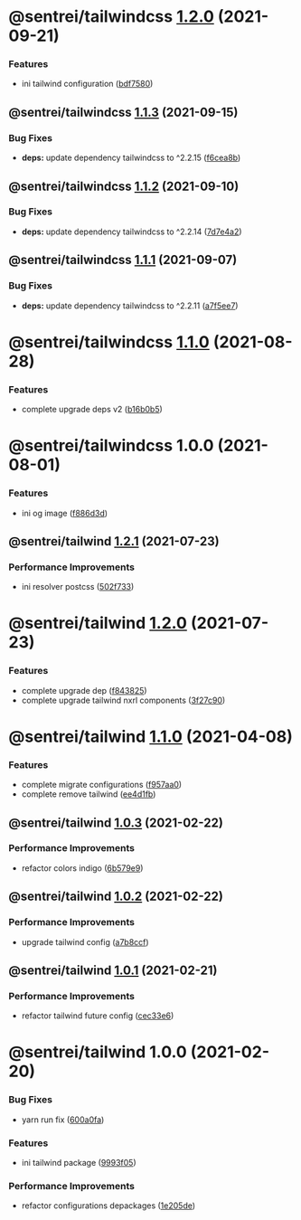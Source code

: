 # @sentrei/tailwindcss [1.2.0](https://github.com/sentrei/sentrei/compare/@sentrei/tailwindcss@1.1.3...@sentrei/tailwindcss@1.2.0) (2021-09-21)

### Features

- ini tailwind configuration ([bdf7580](https://github.com/sentrei/sentrei/commit/bdf758072d798b3336c2bbd9f49cdc9933dfc30b))

## @sentrei/tailwindcss [1.1.3](https://github.com/sentrei/sentrei/compare/@sentrei/tailwindcss@1.1.2...@sentrei/tailwindcss@1.1.3) (2021-09-15)

### Bug Fixes

- **deps:** update dependency tailwindcss to ^2.2.15 ([f6cea8b](https://github.com/sentrei/sentrei/commit/f6cea8b2cc57ebcc8fe2b3c405724241a0363b2e))

## @sentrei/tailwindcss [1.1.2](https://github.com/sentrei/sentrei/compare/@sentrei/tailwindcss@1.1.1...@sentrei/tailwindcss@1.1.2) (2021-09-10)

### Bug Fixes

- **deps:** update dependency tailwindcss to ^2.2.14 ([7d7e4a2](https://github.com/sentrei/sentrei/commit/7d7e4a220033930e9da6e1071036d3f039d1525d))

## @sentrei/tailwindcss [1.1.1](https://github.com/sentrei/sentrei/compare/@sentrei/tailwindcss@1.1.0...@sentrei/tailwindcss@1.1.1) (2021-09-07)

### Bug Fixes

- **deps:** update dependency tailwindcss to ^2.2.11 ([a7f5ee7](https://github.com/sentrei/sentrei/commit/a7f5ee7924ab9246d15c36ec8a8324c368405d86))

# @sentrei/tailwindcss [1.1.0](https://github.com/sentrei/sentrei/compare/@sentrei/tailwindcss@1.0.0...@sentrei/tailwindcss@1.1.0) (2021-08-28)

### Features

- complete upgrade deps v2 ([b16b0b5](https://github.com/sentrei/sentrei/commit/b16b0b5f5a858a518669c1e9d44615a00c686431))

# @sentrei/tailwindcss 1.0.0 (2021-08-01)

### Features

- ini og image ([f886d3d](https://github.com/sentrei/sentrei/commit/f886d3d5d020966d49476638f17e7198aa18b114))

## @sentrei/tailwind [1.2.1](https://github.com/sentrei/sentrei/compare/@sentrei/tailwind@1.2.0...@sentrei/tailwind@1.2.1) (2021-07-23)

### Performance Improvements

- ini resolver postcss ([502f733](https://github.com/sentrei/sentrei/commit/502f73348b10d3c1550e5d4deaaadb3a73372290))

# @sentrei/tailwind [1.2.0](https://github.com/sentrei/sentrei/compare/@sentrei/tailwind@1.1.0...@sentrei/tailwind@1.2.0) (2021-07-23)

### Features

- complete upgrade dep ([f843825](https://github.com/sentrei/sentrei/commit/f843825ba6ddf30744d72ae2c4abbd670dcb16b0))
- complete upgrade tailwind nxrl components ([3f27c90](https://github.com/sentrei/sentrei/commit/3f27c90c9530015fd5d74574414604fa1e8fe271))

# @sentrei/tailwind [1.1.0](https://github.com/sentrei/sentrei/compare/@sentrei/tailwind@1.0.3...@sentrei/tailwind@1.1.0) (2021-04-08)

### Features

- complete migrate configurations ([f957aa0](https://github.com/sentrei/sentrei/commit/f957aa09bed45c5428d09b50bd3d7164d3ebbdaf))
- complete remove tailwind ([ee4d1fb](https://github.com/sentrei/sentrei/commit/ee4d1fba888215684b6223d9b29817fa75b96967))

## @sentrei/tailwind [1.0.3](https://github.com/sentrei/sentrei/compare/@sentrei/tailwind@1.0.2...@sentrei/tailwind@1.0.3) (2021-02-22)

### Performance Improvements

- refactor colors indigo ([6b579e9](https://github.com/sentrei/sentrei/commit/6b579e9b11e1b237e8e075cd9a692cc739c970a0))

## @sentrei/tailwind [1.0.2](https://github.com/sentrei/sentrei/compare/@sentrei/tailwind@1.0.1...@sentrei/tailwind@1.0.2) (2021-02-22)

### Performance Improvements

- upgrade tailwind config ([a7b8ccf](https://github.com/sentrei/sentrei/commit/a7b8ccf2b9cddec7b26fde29fd9405efedb41415))

## @sentrei/tailwind [1.0.1](https://github.com/sentrei/sentrei/compare/@sentrei/tailwind@1.0.0...@sentrei/tailwind@1.0.1) (2021-02-21)

### Performance Improvements

- refactor tailwind future config ([cec33e6](https://github.com/sentrei/sentrei/commit/cec33e65a94da36a176b0f0eca0fb659e0750061))

# @sentrei/tailwind 1.0.0 (2021-02-20)

### Bug Fixes

- yarn run fix ([600a0fa](https://github.com/sentrei/sentrei/commit/600a0fa97d665ff1812f5a759aef30a4ce8a4df2))

### Features

- ini tailwind package ([9993f05](https://github.com/sentrei/sentrei/commit/9993f05aeb8d7517f90efa84b986fb59c4c3af3b))

### Performance Improvements

- refactor configurations depackages ([1e205de](https://github.com/sentrei/sentrei/commit/1e205de0b262e3dd1b4a6a40bbd4a9e57ec2a972))
